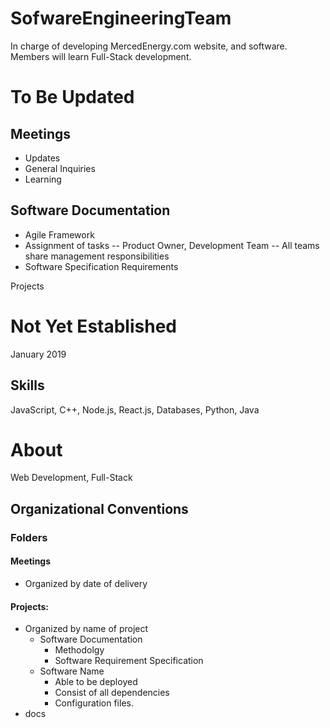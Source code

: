 # SofwareEngineeringTeam
In charge of developing MercedEnergy.com website, and software. Members will learn Full-Stack development. 
# To Be Updated 
## Meetings 
- Updates 
- General Inquiries 
- Learning  
## Software Documentation
- Agile Framework 
- Assignment of tasks
-- Product Owner, Development Team 
-- All teams share management responsibilities 
- Software Specification Requirements 

Projects <br> 
# Not Yet Established 
January 2019
## Skills
JavaScript, C++, Node.js, React.js, Databases, Python, Java 
# About 
Web Development, Full-Stack
## Organizational Conventions 
### Folders 
#### Meetings 
- Organized by date of delivery
#### Projects: 
- Organized by name of project 
  * Software Documentation
    - Methodolgy
    - Software Requirement Specification
  * Software Name 
    - Able to be deployed
    - Consist of all dependencies
    - Configuration files.  
- docs
